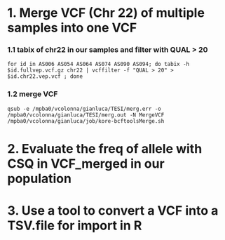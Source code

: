 # 1. Merge VCF (Chr 22) of multiple samples into one VCF 

### 1.1 tabix of chr22 in our samples and filter with QUAL > 20 
```
for id in AS006 AS054 AS064 AS074 AS090 AS094; do tabix -h $id.fullvep.vcf.gz chr22 | vcffilter -f "QUAL > 20" > $id.chr22.vep.vcf ; done
```
### 1.2 merge VCF
```
qsub -e /mpba0/vcolonna/gianluca/TESI/merg.err -o /mpba0/vcolonna/gianluca/TESI/merg.out -N MergeVCF /mpba0/vcolonna/gianluca/job/kore-bcftoolsMerge.sh
```


# 2. Evaluate the freq of allele with CSQ in VCF_merged in our population


# 3. Use a tool to convert a VCF into a TSV.file for import in R
